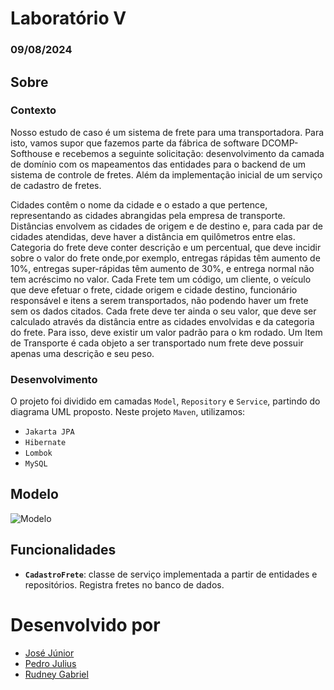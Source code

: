 # Laboratório V
### 09/08/2024

## Sobre

### Contexto
Nosso estudo de caso é um sistema de frete para uma transportadora. Para isto, vamos
supor que fazemos parte da fábrica de software DCOMP-Softhouse e recebemos a
seguinte solicitação: desenvolvimento da camada de domínio com os mapeamentos das
entidades para o backend de um sistema de controle de fretes. Além da implementação
inicial de um serviço de cadastro de fretes.

Cidades contêm o nome da cidade e o estado a que pertence, representando as
cidades abrangidas pela empresa de transporte. Distâncias envolvem as cidades de
origem e de destino e, para cada par de cidades atendidas, deve haver a distância em
quilômetros entre elas. Categoria do frete deve conter descrição e um percentual, que
deve incidir sobre o valor do frete onde,por exemplo, entregas rápidas têm aumento
de 10%, entregas super-rápidas têm aumento de 30%, e entrega normal não tem
acréscimo no valor. Cada Frete tem um código, um cliente, o veículo que deve efetuar
o frete, cidade origem e cidade destino, funcionário responsável e itens a serem
transportados, não podendo haver um frete sem os dados citados. Cada frete deve ter
ainda o seu valor, que deve ser calculado através da distância entre as cidades
envolvidas e da categoria do frete. Para isso, deve existir um valor padrão para o km
rodado. Um Item de Transporte é cada objeto a ser transportado num frete deve
possuir apenas uma descrição e seu peso.

### Desenvolvimento

O projeto foi dividido em camadas `Model`, `Repository` e `Service`, partindo do diagrama UML proposto. Neste projeto `Maven`, utilizamos:

- `Jakarta JPA`
- `Hibernate`
- `Lombok`
- `MySQL`

## Modelo
![Modelo](./assets/Model.png)

## Funcionalidades

- **`CadastroFrete`**: classe de serviço implementada a partir de entidades e repositórios. Registra fretes no banco de dados.  

# Desenvolvido por

* [José Júnior](https://github.com/jjuniorbrasil)
* [Pedro Julius](https://github.com/Pedro-SousaM)
* [Rudney Gabriel](https://github.com/rudneyggf)
